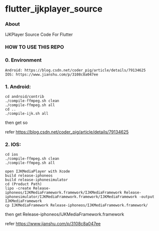 # flutter_ijkplayer_source

### About

IJKPlayer Source Code For Flutter


### HOW TO USE THIS REPO

### 0. Environment

    Android: https://blog.csdn.net/coder_pig/article/details/79134625
    IOS: https://www.jianshu.com/p/3108c8a047ee

### 1. Android:

```
cd android/contrib
./compile-ffmpeg.sh clean
./compile-ffmpeg.sh all
cd ..
./compile-ijk.sh all
```

then get so

refer https://blog.csdn.net/coder_pig/article/details/79134625

### 2. IOS:

```
cd ios
./compile-ffmpeg.sh clean
./compile-ffmpeg.sh all

open IJKMediaPlayer with Xcode
build release-iphoneos
build release-iphonesimulator
cd (Product Path)
lipo -create Release-iphoneos/IJKMediaFramework.framework/IJKMediaFramework Release-iphonesimulator/IJKMediaFramework.framework/IJKMediaFramework -output IJKMediaFramework
cp IJKMediaFramework Release-iphoneos/IJKMediaFramework.framework/
```

then get Release-iphoneos/IJKMediaFramework.framework


refer https://www.jianshu.com/p/3108c8a047ee